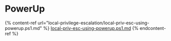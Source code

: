 # PowerUp

{% content-ref url="local-privilege-escalation/local-priv-esc-using-powerup.ps1.md" %}
[local-priv-esc-using-powerup.ps1.md](local-privilege-escalation/local-priv-esc-using-powerup.ps1.md)
{% endcontent-ref %}
